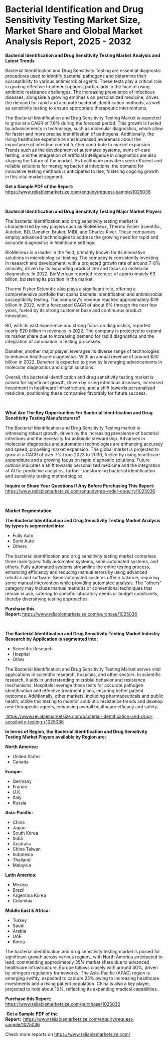 <p><h1>Bacterial Identification and Drug Sensitivity Testing Market Size, Market Share and Global Market Analysis Report, 2025 - 2032</h1></p><p><strong>Bacterial Identification and Drug Sensitivity Testing Market Analysis and Latest Trends</strong></p>
<p><p>Bacterial Identification and Drug Sensitivity Testing are essential diagnostic procedures used to identify bacterial pathogens and determine their susceptibility to various antimicrobial agents. These tests play a critical role in guiding effective treatment options, particularly in the face of rising antibiotic resistance challenges. The increasing prevalence of infectious diseases, alongside a growing emphasis on personalized medicine, drives the demand for rapid and accurate bacterial identification methods, as well as sensitivity testing to ensure appropriate therapeutic interventions.</p><p>The Bacterial Identification and Drug Sensitivity Testing Market is expected to grow at a CAGR of 7.6% during the forecast period. This growth is fueled by advancements in technology, such as molecular diagnostics, which allow for faster and more precise identification of pathogens. Additionally, the rising healthcare expenditure and increased awareness about the importance of infection control further contribute to market expansion. Trends such as the development of automated systems, point-of-care testing, and the integration of artificial intelligence in diagnostics are also shaping the future of the market. As healthcare providers seek efficient and reliable solutions for managing bacterial infections, the demand for innovative testing methods is anticipated to rise, fostering ongoing growth in this vital market segment.</p></p>
<p><strong>Get a Sample PDF of the Report:&nbsp;</strong> <a href="https://www.reliablemarketsize.com/enquiry/request-sample/1025036?utm_campaign=3175&utm_medium=2&utm_source=Github&utm_content=ia&utm_term=08032025&utm_id=bacterial-identification-and-drug-sensitivity-testing">https://www.reliablemarketsize.com/enquiry/request-sample/1025036</a></p>
<p>&nbsp;</p>
<p><strong>Bacterial Identification and Drug Sensitivity Testing Major Market Players</strong></p>
<p><p>The bacterial identification and drug sensitivity testing market is characterized by key players such as BioMerieux, Thermo Fisher Scientific, Autobio, BD, Danaher, Bruker, MIDI, and Charles River. These companies employ advanced technologies to address the growing need for rapid and accurate diagnostics in healthcare settings.</p><p>BioMerieux is a leader in the field, primarily known for its innovative solutions in microbiological testing. The company is consistently investing in research and development, with a projected growth rate of around 7-8% annually, driven by its expanding product line and focus on molecular diagnostics. In 2022, BioMerieux reported revenues of approximately €3 billion, bolstering its position in the market.</p><p>Thermo Fisher Scientific also plays a significant role, offering a comprehensive portfolio that spans bacterial identification and antimicrobial susceptibility testing. The company's revenue reached approximately $39 billion in 2022, with a forecasted CAGR of about 6% through the next few years, fueled by its strong customer base and continuous product innovation.</p><p>BD, with its vast experience and strong focus on diagnostics, reported nearly $20 billion in revenues in 2022. The company is projected to expand its market share due to increasing demand for rapid diagnostics and the integration of automation in testing processes.</p><p>Danaher, another major player, leverages its diverse range of technologies to enhance healthcare diagnostics. With an annual revenue of around $30 billion in 2022, Danaher is expected to grow by leveraging advancements in molecular diagnostics and digital solutions.</p><p>Overall, the bacterial identification and drug sensitivity testing market is poised for significant growth, driven by rising infectious diseases, increased investment in healthcare infrastructure, and a shift towards personalized medicine, positioning these companies favorably for future success.</p></p>
<p>&nbsp;</p>
<p><strong>What Are The Key Opportunities For Bacterial Identification and Drug Sensitivity Testing Manufacturers?</strong></p>
<p><p>The Bacterial Identification and Drug Sensitivity Testing market is witnessing robust growth, driven by the increasing prevalence of bacterial infections and the necessity for antibiotic stewardship. Advances in molecular diagnostics and automation technologies are enhancing accuracy and speed, propelling market expansion. The global market is projected to grow at a CAGR of over 7% from 2023 to 2030, fueled by rising healthcare expenditure and a growing focus on rapid diagnostic solutions. Future outlook indicates a shift towards personalized medicine and the integration of AI for predictive analytics, further transforming bacterial identification and sensitivity testing methodologies.</p></p>
<p><strong>Inquire or Share Your Questions If Any Before Purchasing This Report:</strong> <a href="https://www.reliablemarketsize.com/enquiry/pre-order-enquiry/1025036?utm_campaign=3175&utm_medium=2&utm_source=Github&utm_content=ia&utm_term=08032025&utm_id=bacterial-identification-and-drug-sensitivity-testing">https://www.reliablemarketsize.com/enquiry/pre-order-enquiry/1025036</a></p>
<p>&nbsp;</p>
<p><strong>Market Segmentation</strong></p>
<p><strong>The Bacterial Identification and Drug Sensitivity Testing Market Analysis by types is segmented into:</strong></p>
<p><ul><li>Fully Auto</li><li>Semi Auto</li><li>Others</li></ul></p>
<p><p>The bacterial identification and drug sensitivity testing market comprises three main types: fully automated systems, semi-automated systems, and others. Fully automated systems streamline the entire testing process, enhancing efficiency and reducing manual errors by using advanced robotics and software. Semi-automated systems offer a balance, requiring some manual intervention while providing automated analysis. The "others" category may include manual methods or conventional techniques that remain in use, catering to specific laboratory needs or budget constraints, thereby diversifying testing approaches.</p></p>
<p><strong>Purchase this Report:&nbsp;</strong><a href="https://www.reliablemarketsize.com/purchase/1025036?utm_campaign=3175&utm_medium=2&utm_source=Github&utm_content=ia&utm_term=08032025&utm_id=bacterial-identification-and-drug-sensitivity-testing">https://www.reliablemarketsize.com/purchase/1025036</a></p>
<p>&nbsp;</p>
<p><strong>The Bacterial Identification and Drug Sensitivity Testing Market Industry Research by Application is segmented into:</strong></p>
<p><ul><li>Scientific Research</li><li>Hospital</li><li>Other</li></ul></p>
<p><p>The Bacterial Identification and Drug Sensitivity Testing Market serves vital applications in scientific research, hospitals, and other sectors. In scientific research, it aids in understanding microbial behavior and resistance mechanisms. Hospitals leverage these tests for accurate pathogen identification and effective treatment plans, ensuring better patient outcomes. Additionally, other markets, including pharmaceuticals and public health, utilize this testing to monitor antibiotic resistance trends and develop new therapeutic agents, enhancing overall healthcare efficacy and safety.</p></p>
<p><a href="https://www.reliablemarketsize.com/bacterial-identification-and-drug-sensitivity-testing-r1025036?utm_campaign=3175&utm_medium=2&utm_source=Github&utm_content=ia&utm_term=08032025&utm_id=bacterial-identification-and-drug-sensitivity-testing">&nbsp;https://www.reliablemarketsize.com/bacterial-identification-and-drug-sensitivity-testing-r1025036</a></p>
<p><strong>In terms of Region, the Bacterial Identification and Drug Sensitivity Testing Market Players available by Region are:</strong></p>
<p>
    <p> <strong> North America: </strong>
        <ul>
            <li>United States</li>
            <li>Canada</li>
        </ul>
        </p> 
    <p> <strong> Europe: </strong>
        <ul>
            <li>Germany</li>
            <li>France</li>
            <li>U.K.</li>
            <li>Italy</li>
            <li>Russia</li>
        </ul>
        </p> 
    <p> <strong> Asia-Pacific: </strong>
        <ul>
            <li>China</li>
            <li>Japan</li>
            <li>South Korea</li>
            <li>India</li>
            <li>Australia</li>
            <li>China Taiwan</li>
            <li>Indonesia</li>
            <li>Thailand</li>
            <li>Malaysia</li>
        </ul>
        </p> 
    <p> <strong> Latin America: </strong>
        <ul>
            <li>Mexico</li>
            <li>Brazil</li>
            <li>Argentina Korea</li>
            <li>Colombia</li>
        </ul>
        </p> 
    <p> <strong> Middle East & Africa: </strong>
        <ul>
            <li>Turkey</li>
            <li>Saudi</li>
            <li>Arabia</li>
            <li>UAE</li>
            <li>Korea</li>
        </ul>
    </p>
    </p>
<p><p>The bacterial identification and drug sensitivity testing market is poised for significant growth across various regions, with North America anticipated to lead, commanding approximately 35% market share due to advanced healthcare infrastructure. Europe follows closely with around 30%, driven by stringent regulatory frameworks. The Asia-Pacific (APAC) region is emerging swiftly, expected to capture 25% owing to increasing healthcare investments and a rising patient population. China is also a key player, projected to hold about 10%, reflecting its expanding medical capabilities.</p></p>
<p><strong>Purchase this Report: </strong><a href="https://www.reliablemarketsize.com/purchase/1025036?utm_campaign=3175&utm_medium=2&utm_source=Github&utm_content=ia&utm_term=08032025&utm_id=bacterial-identification-and-drug-sensitivity-testing">https://www.reliablemarketsize.com/purchase/1025036</a></p>
<p>&nbsp;<strong>Get a Sample PDF of the Report:&nbsp;&nbsp;</strong><a href="https://www.reliablemarketsize.com/enquiry/request-sample/1025036?utm_campaign=3175&utm_medium=2&utm_source=Github&utm_content=ia&utm_term=08032025&utm_id=bacterial-identification-and-drug-sensitivity-testing">https://www.reliablemarketsize.com/enquiry/request-sample/1025036</a></p>
<p><strong></strong></p>
<p>Check more reports on <a href="https://www.reliablemarketsize.com/?utm_campaign=3175&utm_medium=2&utm_source=Github&utm_content=ia&utm_term=08032025&utm_id=bacterial-identification-and-drug-sensitivity-testing">https://www.reliablemarketsize.com/</a></p>